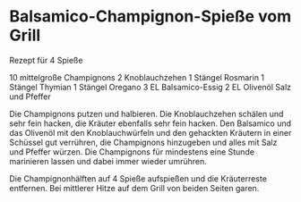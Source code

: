 Balsamico-Champignon-Spieße vom Grill
=====================================

Rezept für 4 Spieße

10 mittelgroße Champignons
2 Knoblauchzehen
1 Stängel Rosmarin
1 Stängel Thymian
1 Stängel Oregano
3 EL Balsamico-Essig
2 EL Olivenöl
Salz und Pfeffer

Die Champignons putzen und halbieren. Die Knoblauchzehen schälen und sehr fein hacken, die Kräuter ebenfalls sehr fein hacken.
Den Balsamico und das Olivenöl mit den Knoblauchwürfeln und den gehackten Kräutern in einer Schüssel gut verrühren, die Champignons hinzugeben und alles mit Salz und Pfeffer würzen. Die Champignons für mindestens eine Stunde marinieren lassen und dabei immer wieder umrühren.

Die Champignonhälften auf 4 Spieße aufspießen und die Kräuterreste entfernen. Bei mittlerer Hitze auf dem Grill von beiden Seiten garen.
